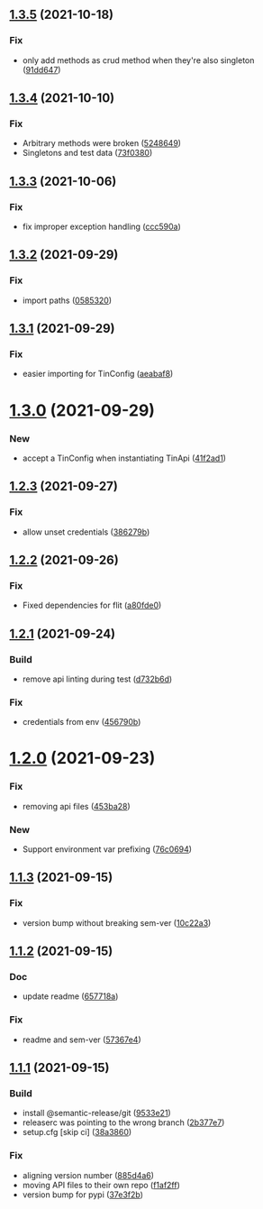## [1.3.5](https://gitlab.com/explody/tin/compare/v1.3.4...v1.3.5) (2021-10-18)


### Fix

* only add methods as crud method when they're also singleton ([91dd647](https://gitlab.com/explody/tin/commit/91dd6471afe080df709a8376c96d5e5322a14365))

## [1.3.4](https://gitlab.com/explody/tin/compare/v1.3.3...v1.3.4) (2021-10-10)


### Fix

* Arbitrary methods were broken ([5248649](https://gitlab.com/explody/tin/commit/5248649c1be698f7f0e81d321d0d40642eede175))
* Singletons and test data ([73f0380](https://gitlab.com/explody/tin/commit/73f0380f487cd75ebcc849151bfd9aecc4219322))

## [1.3.3](https://gitlab.com/explody/tin/compare/v1.3.2...v1.3.3) (2021-10-06)


### Fix

* fix improper exception handling ([ccc590a](https://gitlab.com/explody/tin/commit/ccc590aca96de571f0b727344aac93bbc181688b))

## [1.3.2](https://gitlab.com/explody/tin/compare/v1.3.1...v1.3.2) (2021-09-29)


### Fix

* import paths ([0585320](https://gitlab.com/explody/tin/commit/058532013b88077095f89031bb9dbb5560bb61fd))

## [1.3.1](https://gitlab.com/explody/tin/compare/v1.3.0...v1.3.1) (2021-09-29)


### Fix

* easier importing for TinConfig ([aeabaf8](https://gitlab.com/explody/tin/commit/aeabaf86bf781f3fdc6bf07f32bce3724cb3a682))

# [1.3.0](https://gitlab.com/explody/tin/compare/v1.2.3...v1.3.0) (2021-09-29)


### New

* accept a TinConfig when instantiating TinApi ([41f2ad1](https://gitlab.com/explody/tin/commit/41f2ad1aa421b2e226e8fb8f2013d2d86341b4f7))

## [1.2.3](https://gitlab.com/explody/tin/compare/v1.2.2...v1.2.3) (2021-09-27)


### Fix

* allow unset credentials ([386279b](https://gitlab.com/explody/tin/commit/386279bb63d869c4604172afe1304fff1a80e111))

## [1.2.2](https://gitlab.com/explody/tin/compare/v1.2.1...v1.2.2) (2021-09-26)


### Fix

* Fixed dependencies for flit ([a80fde0](https://gitlab.com/explody/tin/commit/a80fde095cd34bb59846fe42282649b37593ecaa))

## [1.2.1](https://gitlab.com/explody/tin/compare/v1.2.0...v1.2.1) (2021-09-24)


### Build

* remove api linting during test ([d732b6d](https://gitlab.com/explody/tin/commit/d732b6db3676afa5398d41edc4b5189ca68bc992))

### Fix

* credentials from env ([456790b](https://gitlab.com/explody/tin/commit/456790b130bd445e75d96eae1c8968d21ab967e2))

# [1.2.0](https://gitlab.com/explody/tin/compare/v1.1.3...v1.2.0) (2021-09-23)


### Fix

* removing api files ([453ba28](https://gitlab.com/explody/tin/commit/453ba281e90f9a3619619b6fa4f69844a8216955))

### New

* Support environment var prefixing ([76c0694](https://gitlab.com/explody/tin/commit/76c0694513741cd4a4a231e028f55010b788b1e5))

## [1.1.3](https://gitlab.com/explody/tin/compare/v1.1.2...v1.1.3) (2021-09-15)


### Fix

* version bump without breaking sem-ver ([10c22a3](https://gitlab.com/explody/tin/commit/10c22a398d1dc63cdf5e1357bd8e884a562f2e49))

## [1.1.2](https://gitlab.com/explody/tin/compare/v1.1.1...v1.1.2) (2021-09-15)


### Doc

* update readme ([657718a](https://gitlab.com/explody/tin/commit/657718a9210e4dc825d9585c8595944437e4569f))

### Fix

* readme and sem-ver ([57367e4](https://gitlab.com/explody/tin/commit/57367e45e238ea55e705239d1bc88e53c40df164))

## [1.1.1](https://gitlab.com/explody/tin/compare/v1.1.0...v1.1.1) (2021-09-15)


### Build

* install @semantic-release/git ([9533e21](https://gitlab.com/explody/tin/commit/9533e2125f57e38ac0f4f2518c4371709e481a4a))
* releaserc was pointing to the wrong branch ([2b377e7](https://gitlab.com/explody/tin/commit/2b377e7ebbc627a5edf264f4b458e0e044239e6b))
* setup.cfg [skip ci] ([38a3860](https://gitlab.com/explody/tin/commit/38a386022d6003cfdcc3ea7a8fccdcab87e2286c))

### Fix

* aligning version number ([885d4a6](https://gitlab.com/explody/tin/commit/885d4a64abe749e7d86bdc4bd83f95b5c3e7f2ea))
* moving API files to their own repo ([f1af2ff](https://gitlab.com/explody/tin/commit/f1af2ffec5a778389f30b6442d7df2c75dfca63e))
* version bump for pypi ([37e3f2b](https://gitlab.com/explody/tin/commit/37e3f2baf9192f0db06ccd1d709a9a2e736eff2c))
